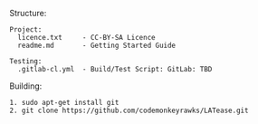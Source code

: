 Structure:

```shell
Project:
  licence.txt     - CC-BY-SA Licence
  readme.md       - Getting Started Guide

Testing:
  .gitlab-cl.yml  - Build/Test Script: GitLab: TBD
```

Building:

```shell
1. sudo apt-get install git
2. git clone https://github.com/codemonkeyrawks/LATease.git
```
